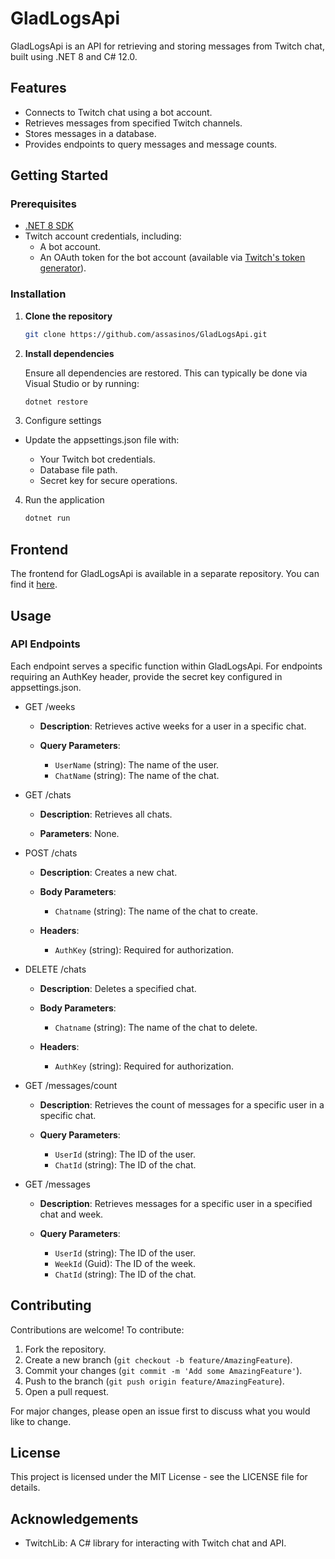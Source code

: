 # GladLogsApi

GladLogsApi is an API for retrieving and storing messages from Twitch chat, built using .NET 8 and C# 12.0.

## Features

- Connects to Twitch chat using a bot account.
- Retrieves messages from specified Twitch channels.
- Stores messages in a database.
- Provides endpoints to query messages and message counts.

## Getting Started

### Prerequisites

- [.NET 8 SDK](https://dotnet.microsoft.com/download/dotnet/8.0)
- Twitch account credentials, including:
  - A bot account.
  - An OAuth token for the bot account (available via [Twitch's token generator](https://twitchtokengenerator.com/)).

### Installation

1. **Clone the repository**
   ```bash
   git clone https://github.com/assasinos/GladLogsApi.git
   ```
2. **Install dependencies**

	Ensure all dependencies are restored. This can typically be done via Visual Studio or by running:
	```bash
	dotnet restore
	```	
3. Configure settings

- Update the appsettings.json file with:

	- Your Twitch bot credentials.
	- Database file path.
	- Secret key for secure operations.

4. Run the application
	```bash
	dotnet run
	```
## Frontend

The frontend for GladLogsApi is available in a separate repository. You can find it [here](TODO).

## Usage

### API Endpoints

Each endpoint serves a specific function within GladLogsApi. For endpoints requiring an AuthKey header, provide the secret key configured in appsettings.json.

- GET /weeks

	- **Description**: Retrieves active weeks for a user in a specific chat.

	- **Query Parameters**:
		- `UserName` (string): The name of the user.
		- `ChatName` (string): The name of the chat.

- GET /chats

	 - **Description**: Retrieves all chats.
	 
	 - **Parameters**: None.

- POST /chats

	- **Description**: Creates a new chat.

	- **Body Parameters**:
		- `Chatname` (string): The name of the chat to create.

	- **Headers**:
		- `AuthKey` (string): Required for authorization.

- DELETE /chats

	- **Description**: Deletes a specified chat.

	- **Body Parameters**:
		- `Chatname` (string): The name of the chat to delete.

	- **Headers**:
		- `AuthKey` (string): Required for authorization.

- GET /messages/count

	- **Description**: Retrieves the count of messages for a specific user in a specific chat.

	- **Query Parameters**:
		- `UserId` (string): The ID of the user.
		- `ChatId` (string): The ID of the chat.

- GET /messages

	- **Description**: Retrieves messages for a specific user in a specified chat and week.

	- **Query Parameters**:
		- `UserId` (string): The ID of the user.
		- `WeekId` (Guid): The ID of the week.
		- `ChatId` (string): The ID of the chat.

## Contributing

Contributions are welcome! To contribute:

1. Fork the repository.
2. Create a new branch (`git checkout -b feature/AmazingFeature`).
3. Commit your changes (`git commit -m 'Add some AmazingFeature'`).
4. Push to the branch (`git push origin feature/AmazingFeature`).
5. Open a pull request.

For major changes, please open an issue first to discuss what you would like to change.

## License

This project is licensed under the MIT License - see the LICENSE file for details.

## Acknowledgements

- TwitchLib: A C# library for interacting with Twitch chat and API.

